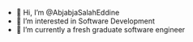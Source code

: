 - 👋 Hi, I’m @AbjabjaSalahEddine
- 👀 I’m interested in Software Development
- 🌱 I’m currently a fresh graduate software engineer



